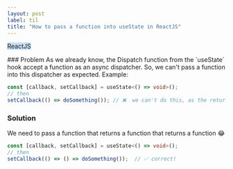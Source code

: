```yaml
---
layout: post
label: til
title: "How to pass a function into useState in ReactJS"
---
```


<p>
  
  <span class="issue-label" style="background-color: #c5def5">ReactJS</span>
  
</p>
### Problem
As we already know, the Dispatch function from the `useState` hook accept a function as an async dispatcher. So, we can't pass a function into this dispatcher as expected. Example:

```typescript
const [callback, setCallback] = useState<() => void>();
// then
setCallback(() => doSomething()); // ❌  we can't do this, as the returned value of `doSomething` will be pass into the `callback` value.
```

### Solution
We need to pass a function that returns a function that returns a function 😂 

```typescript
const [callback, setCallback] = useState<() => void>();
// then
setCallback(() => () => doSomething());  // ✅ correct!
```



